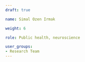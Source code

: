 ```yaml
---
draft: true

name: Simal Ozen Irmak

weight: 6

role: Public health, neuroscience

user_groups:
- Research Team
---
```


